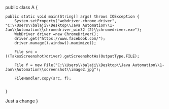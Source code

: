 public class A {
	
	public static void main(String[] args) throws IOException {
		System.setProperty("webdriver.chrome.driver", "C:\\Users\\balaji\\Desktop\\Java Automation\\1-Jan\\Automation\\chromedriver_win32 (2)\\chromedriver.exe");
		WebDriver driver =new ChromeDriver();		
		driver.get("https://www.facebook.com/");
		driver.manage().window().maximize();
		
		File src = ((TakesScreenshot)driver).getScreenshotAs(OutputType.FILE);
		
		File f = new File("C:\\Users\\balaji\\Desktop\\Java Automation\\1-Jan\\Automation\\screenshot\\image2.jpg");
		
		FileHandler.copy(src, f);
		
		
	}
Just a change
}


